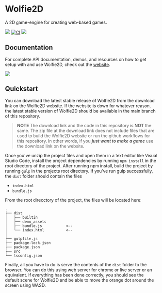 # Wolfie2D
A 2D game-engine for creating web-based games.

<img src="https://img.shields.io/github/package-json/v/Test123938/Test2"></img>
[![CI](https://github.com/Test123938/Test2/actions/workflows/ci.yml/badge.svg?branch=main)](https://github.com/Test123938/Test2/actions/workflows/ci.yml)
<img src="https://img.shields.io/github/license/Test123938/Test2"></img>


## Documentation
For complete API documentation, demos, and resources on how to get setup with and use Wolfie2D, check out the [website](https://test123938.github.io/Test2/). 

<img src="https://img.shields.io/website?url=https%3A%2F%2Ftest123938.github.io%2FTest2%2F"></img>

## Quickstart
You can download the latest stable release of Wolfie2D from the download link on the Wolfie2D website. If the website is down for whatever reason, the latest stable version of Wolfie2D should be available in the main branch of this repository.

> **NOTE** The download link and the code in this repository is **NOT** the same. The zip file at the download link does not include files that are used to build the Wolfie2D website or run the github workflows for this repository. In other words, if you ***just want to make a game*** use the download link on the website.

Once you've unzip the project files and open them in a text editor like Visual Studio Code, install the project dependencies by running `npm install` in the root directory of the project. After running npm install, build the project by running `gulp` in the projects root directory. If you've run gulp successfully, the `dist` folder should contain the files

* `index.html`
* `bundle.js`

From the root direcctory of the project, the files will be located here:
```
.
├── dist
│   ├── builtin
│   ├── demo_assets
│   ├── bundle.js           <-- 
│   └── index.html          <-- 
│
├── gulpfile.js
├── package-lock.json
├── package.json
├── src
└── tsconfig.json
```

Finally, all you have to do is serve the contents of the `dist` folder to the browser. You can do this using web server for chrome or live server or an equivalent. If everything has been done correctly, you should see the default scene for Wolfie2D and be able to move the orange dot around the screen using WASD.